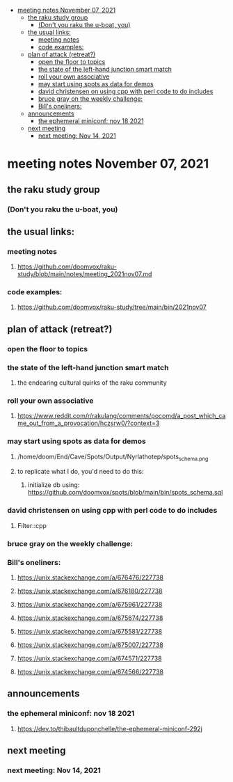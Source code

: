 - [meeting notes November 07, 2021](#orgcc5055b)
  - [the raku study group](#org33e15a0)
    - [(Don't you raku the u-boat, you)](#orgbcdc1e6)
  - [the usual links:](#orgb0d2fde)
    - [meeting notes](#orgcf5068f)
    - [code examples:](#orgaf7dd7b)
  - [plan of attack (retreat?)](#org7fd4a30)
    - [open the floor to topics](#org821ac13)
    - [the state of the left-hand junction smart match](#org6253729)
    - [roll your own associative](#org1fcd08b)
    - [may start using spots as data for demos](#orge70ed5f)
    - [david christensen on using cpp with perl code to do includes](#orgfd4db8c)
    - [bruce gray on the weekly challenge:](#orgff258e5)
    - [Bill's oneliners:](#org79838dc)
  - [announcements](#org32e1eb3)
    - [the ephemeral miniconf: nov 18 2021](#orgef39b34)
  - [next meeting](#orgcba71f3)
    - [next meeting: Nov 14, 2021](#orgfa40b97)


<a id="orgcc5055b"></a>

# meeting notes November 07, 2021


<a id="org33e15a0"></a>

## the raku study group


<a id="orgbcdc1e6"></a>

### (Don't you raku the u-boat, you)


<a id="orgb0d2fde"></a>

## the usual links:


<a id="orgcf5068f"></a>

### meeting notes

1.  <https://github.com/doomvox/raku-study/blob/main/notes/meeting_2021nov07.md>


<a id="orgaf7dd7b"></a>

### code examples:

1.  <https://github.com/doomvox/raku-study/tree/main/bin/2021nov07>


<a id="org7fd4a30"></a>

## plan of attack (retreat?)


<a id="org821ac13"></a>

### open the floor to topics


<a id="org6253729"></a>

### the state of the left-hand junction smart match

1.  the endearing cultural quirks of the raku community


<a id="org1fcd08b"></a>

### roll your own associative

1.  <https://www.reddit.com/r/rakulang/comments/pocomd/a_post_which_came_out_from_a_provocation/hczsrw0/?context=3>


<a id="orge70ed5f"></a>

### may start using spots as data for demos

1.  /home/doom/End/Cave/Spots/Output/Nyrlathotep/spots<sub>schema.png</sub>

2.  to replicate what I do, you'd need to do this:

    1.  initialize db using: <https://github.com/doomvox/spots/blob/main/bin/spots_schema.sql>


<a id="orgfd4db8c"></a>

### david christensen on using cpp with perl code to do includes

1.  Filter::cpp


<a id="orgff258e5"></a>

### bruce gray on the weekly challenge:


<a id="org79838dc"></a>

### Bill's oneliners:

1.  <https://unix.stackexchange.com/a/676476/227738>

2.  <https://unix.stackexchange.com/a/676180/227738>

3.  <https://unix.stackexchange.com/a/675961/227738>

4.  <https://unix.stackexchange.com/a/675674/227738>

5.  <https://unix.stackexchange.com/a/675581/227738>

6.  <https://unix.stackexchange.com/a/675007/227738>

7.  <https://unix.stackexchange.com/a/674571/227738>

8.  <https://unix.stackexchange.com/a/674566/227738>


<a id="org32e1eb3"></a>

## announcements


<a id="orgef39b34"></a>

### the ephemeral miniconf: nov 18 2021

1.  <https://dev.to/thibaultduponchelle/the-ephemeral-miniconf-292j>


<a id="orgcba71f3"></a>

## next meeting


<a id="orgfa40b97"></a>

### next meeting: Nov 14, 2021
